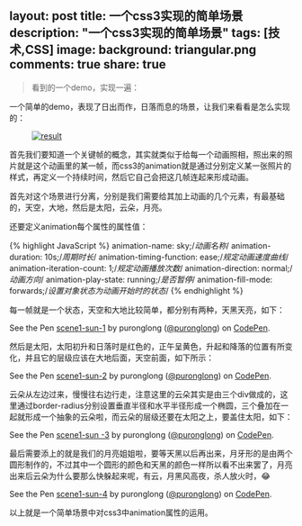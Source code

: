 layout: post
title: 一个css3实现的简单场景
description: "一个css3实现的简单场景"
tags: [技术,CSS]
image:
background: triangular.png
comments: true
share: true
---

>看到的一个demo，实现一遍：

一个简单的demo，表现了日出而作，日落而息的场景，让我们来看看是怎么实现的：

<figure>
    <a href="http://7vznhl.com1.z0.glb.clouddn.com/2015-10-9-01scene-sun.gif">
        <img src="http://7vznhl.com1.z0.glb.clouddn.com/2015-10-9-01scene-sun.gif" alt="result" />
    </a>
</figure>

<!--more-->

首先我们要知道一个关键帧的概念，其实就类似于给每一个动画照相，照出来的照片就是这个动画里的某一帧，而css3的animation就是通过分别定义某一张照片的样式，再定义一个持续时间，然后它自己会把这几帧连起来形成动画。

首先对这个场景进行分离，分别是我们需要给其加上动画的几个元素，有最基础的，天空，大地，然后是太阳，云朵，月亮。

还要定义animation每个属性的属性值：

{% highlight JavaScript %}
	animation-name: sky;/*动画名称*/
    animation-duration: 10s;/*周期时长*/
    animation-timing-function: ease;/*规定动画速度曲线*/
    animation-iteration-count: 1;/*规定动画播放次数*/
    animation-direction: normal;/*动画方向*/
    animation-play-state: running;/*是否暂停*/
    animation-fill-mode: forwards;/*设置对象状态为动画开始时的状态*/
{% endhighlight %}

每一帧就是一个状态，天空和大地比较简单，都分别有两种，天黑天亮，如下：

<p data-height="500" data-theme-id="20434" data-slug-hash="dYKmro" data-default-tab="result" data-user="puronglong" class='codepen'>See the Pen <a href='http://codepen.io/puronglong/pen/dYKmro/'>scene1-sun-1</a> by puronglong (<a href='http://codepen.io/puronglong'>@puronglong</a>) on <a href='http://codepen.io'>CodePen</a>.</p>
<script async src="//assets.codepen.io/assets/embed/ei.js"></script>

然后是太阳，太阳初升和日落时是红色的，正午呈黄色，升起和降落的位置有所变化，并且它的层级应该在大地后面，天空前面，如下所示：

<p data-height="500" data-theme-id="20434" data-slug-hash="yYExyR" data-default-tab="result" data-user="puronglong" class='codepen'>See the Pen <a href='http://codepen.io/puronglong/pen/yYExyR/'>scene1-sun-2</a> by puronglong (<a href='http://codepen.io/puronglong'>@puronglong</a>) on <a href='http://codepen.io'>CodePen</a>.</p>
<script async src="//assets.codepen.io/assets/embed/ei.js"></script>

云朵从左边过来，慢慢往右边行走，注意这里的云朵其实是由三个div做成的，这里通过border-radius分别设置垂直半径和水平半径形成一个椭圆，三个叠加在一起就形成一个抽象的云朵啦，而云朵的层级还要在太阳之上，要盖住太阳，如下：

<p data-height="500" data-theme-id="20434" data-slug-hash="vNrzNy" data-default-tab="result" data-user="puronglong" class='codepen'>See the Pen <a href='http://codepen.io/puronglong/pen/vNrzNy/'>scene1-sun -3</a> by puronglong (<a href='http://codepen.io/puronglong'>@puronglong</a>) on <a href='http://codepen.io'>CodePen</a>.</p>
<script async src="//assets.codepen.io/assets/embed/ei.js"></script>

最后需要添上的就是我们的月亮姐姐啦，要等天黑以后再出来，月牙形的是由两个圆形制作的，不过其中一个圆形的颜色和天黑的颜色一样所以看不出来罢了，月亮出来后云朵为什么要那么快躲起来呢，有云，月黑风高夜，杀人放火时，😂

<p data-height="500" data-theme-id="20434" data-slug-hash="ZbRMLZ" data-default-tab="result" data-user="puronglong" class='codepen'>See the Pen <a href='http://codepen.io/puronglong/pen/ZbRMLZ/'>scene1-sun-4</a> by puronglong (<a href='http://codepen.io/puronglong'>@puronglong</a>) on <a href='http://codepen.io'>CodePen</a>.</p>
<script async src="//assets.codepen.io/assets/embed/ei.js"></script>

以上就是一个简单场景中对css3中animation属性的运用。